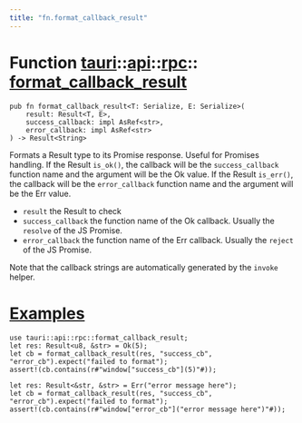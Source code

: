 ```yaml
---
title: "fn.format_callback_result"
---
```


# Function [tauri](/docs/api/rust/tauri/../../index.html)::​[api](/docs/api/rust/tauri/../index.html)::​[rpc](/docs/api/rust/tauri/index.html)::​[format_callback_result](/docs/api/rust/tauri/)

```
pub fn format_callback_result<T: Serialize, E: Serialize>(
    result: Result<T, E>, 
    success_callback: impl AsRef<str>, 
    error_callback: impl AsRef<str>
) -> Result<String>
```

Formats a Result type to its Promise response. Useful for Promises handling. If the Result `is_ok()`, the callback will be the `success_callback` function name and the argument will be the Ok value. If the Result `is_err()`, the callback will be the `error_callback` function name and the argument will be the Err value.

-   `result` the Result to check
-   `success_callback` the function name of the Ok callback. Usually the `resolve` of the JS Promise.
-   `error_callback` the function name of the Err callback. Usually the `reject` of the JS Promise.

Note that the callback strings are automatically generated by the `invoke` helper.

# [Examples](/docs/api/rust/tauri/about:blank#examples)

```
use tauri::api::rpc::format_callback_result;
let res: Result<u8, &str> = Ok(5);
let cb = format_callback_result(res, "success_cb", "error_cb").expect("failed to format");
assert!(cb.contains(r#"window["success_cb"](5)"#));

let res: Result<&str, &str> = Err("error message here");
let cb = format_callback_result(res, "success_cb", "error_cb").expect("failed to format");
assert!(cb.contains(r#"window["error_cb"]("error message here")"#));
```
